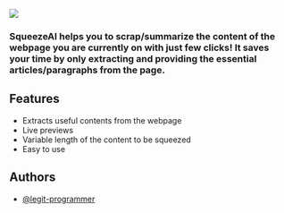 
![](https://i.ibb.co/SyS6L0h/Capture.png)

### SqueezeAI helps you to scrap/summarize the content of the webpage you are currently on with just few clicks! It saves your time by only extracting and providing the essential articles/paragraphs from the page.


## Features

- Extracts useful contents from the webpage
- Live previews
- Variable length of the content to be squeezed
- Easy to use


## Authors

- [@legit-programmer](https://www.github.com/legit-programmer)

